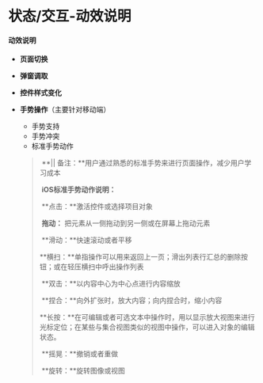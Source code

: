 # 状态/交互-动效说明

#### 动效说明﻿

- **页面切换**

- **弹窗调取**

- **控件样式变化**

- **手势操作**（主要针对移动端）
  - 手势支持
  - 手势冲突
  - 标准手势动作

  > ​    **||   备注：**用户通过熟悉的标准手势来进行页面操作，减少用户学习成本
  >
  > ​         **iOS标准手势动作说明：**
  >
  > ​         **点击：**激活控件或选择项目对象
  >
  > ​         **拖动：** 把元素从一侧拖动到另一侧或在屏幕上拖动元素
  >
  > ​         **滑动：**快速滚动或者平移
  >
  > ​         **横扫：**单指操作可以用来返回上一页；滑出列表行汇总的删除按钮；或在轻压横扫中呼出操作列表
  >
  > ​         **双击：**以内容中心为中心点进行内容缩放
  >
  > ​         **捏合：**向外扩张时，放大内容；向内捏合时，缩小内容
  >
  > ​         **长按：**在可编辑或者可选文本中操作时，用以显示放大视图来进行光标定位；在某些与集合视图类似的视图中操作，可以进入对象的编辑状态。
  >
  > ​          **摇晃：**撤销或者重做
  >
  > ​          **旋转：**旋转图像或视图

﻿